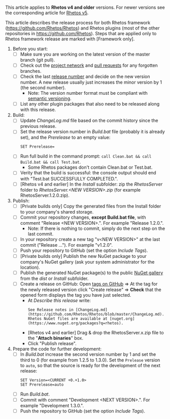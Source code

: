 This article applies to **Rhetos v4 and older** versions.
For newer versions see the corresponding article for
[Rhetos v5](Releasing-a-new-Rhetos-version.md).

This article describes the release process for both Rhetos framework (<https://github.com/Rhetos/Rhetos>)
and Rhetos plugins (most of the other repositories in <https://github.com/Rhetos>).
Steps that are applied only to Rhetos framework release are marked with [Framework only].

1. Before you start:
    * [ ] Make sure you are working on the latest version of the master branch (git pull).
    * [ ] Check out the [project network](https://github.com/Rhetos/Rhetos/network)
      and [pull requests](https://github.com/Rhetos/Rhetos/pulls) for any forgotten branches.
    * [ ] Check the last [release number](https://github.com/Rhetos/Rhetos/releases) and decide on the new version number.
      A new release usually just increases the minor version by 1 (the second number).
      * Note: The version number format must be compliant with [semantic versioning](https://semver.org/).
    * [ ] List any other plugin packages that also need to be released along with this release.
2. Build:
    * [ ] Update *ChangeLog.md* file based on the commit history since the previous release.
    * [ ] Set the release version number in *Build.bat* file (probably it is already set), and the *Prerelease* to an empty value:
      ```text
      SET Prerelease=
      ```
    * [ ] Run full build in the command prompt: `call Clean.bat && call Build.bat && call Test.bat`.
      * Some Rhetos packages don't contain Clean.bat or Test.bat.
    * [ ] Verity that the build is successful: the console output should end with "Test.bat SUCCESSFULLY COMPLETED.".
    * [ ] [Rhetos v4 and earlier] In the *Install* subfolder: zip the *RhetosServer* folder
          to *RhetosServer.&lt;NEW VERSION&gt;.zip* (for example RhetosServer.1.2.0.zip).
3. Publish:
    * [ ] [Private builds only] Copy the generated files from the Install folder to your company's shared storage.
    * [ ] Commit your repository changes, **except Build.bat file**, with comment "Release &lt;NEW VERSION&gt;.".
      For example "Release 1.2.0.".
      * Note: If there is nothing to commit, simply do the next step on the last commit.
    * [ ] In your repository create a new tag "v&lt;NEW VERSION&gt;" at the last commit ("Release ...").
      For example "v1.2.0".
    * [ ] Push your repository to GitHub (set the option *Include Tags*).
    * [ ] [Private builds only] Publish the new NuGet package to your company's NuGet gallery (ask your system administrator for the location).
    * [ ] Publish the generated NuGet package(s) to the public [NuGet gallery](https://www.nuget.org/packages/manage/upload) from the *dist* or *Install* subfolder.
    * [ ] Create a release on GitHub: Open [tags on GitHub](https://github.com/Rhetos/Rhetos/tags)
      => At the tag for the newly released version click "Create release"
      => **Check** that the opened form displays the tag you have just selected.
      * At *Describe this release* write:
        ```text
        See Release notes in [ChangeLog.md](https://github.com/Rhetos/Rhetos/blob/master/ChangeLog.md).
        Rhetos NuGet files are available at [nuget.org](https://www.nuget.org/packages?q=rhetos).
        ```
      * [Rhetos v4 and earlier] Drag & drop the RhetosServer.x.zip file to the "**Attach binaries**" box.
      * Click "Publish release".
4. Prepare the code for further development:
    * [ ] In *Build.bat* increase the second version number by 1 and set the third to 0
          (for example from 1.2.5 to 1.3.0). Set the `Prelease` version to `auto`,
          so that the source is ready for the development of the next release:
      ```text
      SET Version=<CURRENT +0.+1.0>
      SET Prerelease=auto
      ```
    * [ ] Run *Build.bat*.
    * [ ] Commit with comment "Development &lt;NEXT VERSION&gt;.". For example "Development 1.3.0.".
    * [ ] Push the repository to GitHub (set the option *Include Tags*).

